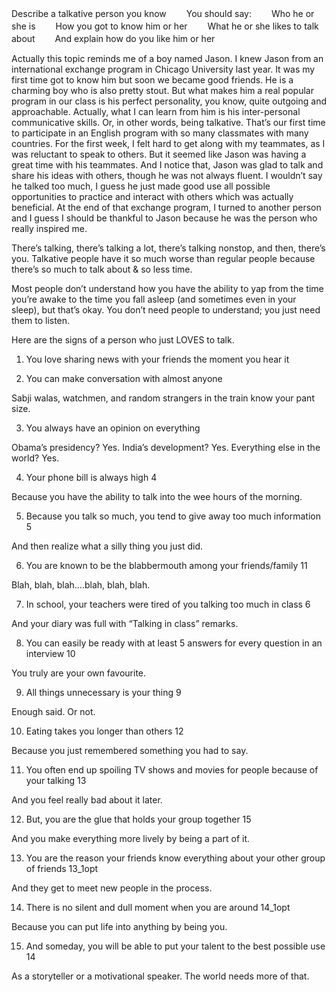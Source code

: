Describe a talkative person you know 　　You should say: 　　Who he or she is 　　How you got to know him or her 　　What he or she likes to talk about 　　And explain how do you like him or her 

Actually this topic reminds me of a boy named Jason. I knew Jason from an international exchange program in Chicago University last year. It was my first time got to know him but soon we became good friends. He is a charming boy who is also pretty stout. But what makes him a real popular program in our class is his perfect personality, you know, quite outgoing and approachable. Actually, what I can learn from him is his inter-personal communicative skills. Or, in other words, being talkative. That’s our first time to participate in an English program with so many classmates with many countries. For the first week, I felt hard to get along with my teammates, as I was reluctant to speak to others. But it seemed like Jason was having a great time with his teammates. And I notice that, Jason was glad to talk and share his ideas with others, though he was not always fluent. I wouldn’t say he talked too much, I guess he just made good use all possible opportunities to practice and interact with others which was actually beneficial. At the end of that exchange program, I turned to another person and I guess I should be thankful to Jason because he was the person who really inspired me.

There’s talking, there’s talking a lot, there’s talking nonstop, and then, there’s you. Talkative people have it so much worse than regular people because there’s so much to talk about & so less time.

Most people don’t understand how you have the ability to yap from the time you’re awake to the time you fall asleep (and sometimes even in your sleep), but that’s okay. You don’t need people to understand; you just need them to listen.

Here are the signs of a person who just LOVES to talk.

1. You love sharing news with your friends the moment you hear it

2. You can make conversation with almost anyone

Sabji walas, watchmen, and random strangers in the train know your pant size.

3. You always have an opinion on everything


Obama’s presidency? Yes. India’s development? Yes. Everything else in the world? Yes.

 

4. Your phone bill is always high
4

Because you have the ability to talk into the wee hours of the morning.

 

5. Because you talk so much, you tend to give away too much information
5

And then realize what a silly thing you just did.

 

6. You are known to be the blabbermouth among your friends/family
11

Blah, blah, blah….blah, blah, blah.

 

7. In school, your teachers were tired of you talking too much in class
6

And your diary was full with “Talking in class” remarks.

 

8. You can easily be ready with at least 5 answers for every question in an interview
10

You truly are your own favourite.

 

9. All things unnecessary is your thing
9

Enough said. Or not.

 

10. Eating takes you longer than others
12

Because you just remembered something you had to say.

 

11. You often end up spoiling TV shows and movies for people because of your talking
13

And you feel really bad about it later.

 

12. But, you are the glue that holds your group together
15

And you make everything more lively by being a part of it.

 

13. You are the reason your friends know everything about your other group of friends
13_1opt

And they get to meet new people in the process.

 

14. There is no silent and dull moment when you are around
14_1opt

Because you can put life into anything by being you.

 

15. And someday, you will be able to put your talent to the best possible use
14

As a storyteller or a  motivational speaker. The world needs more of that.
